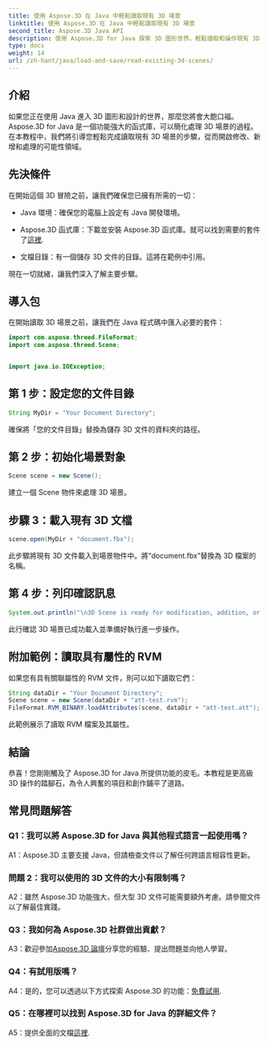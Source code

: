 ```yaml
---
title: 使用 Aspose.3D 在 Java 中輕鬆讀取現有 3D 場景
linktitle: 使用 Aspose.3D 在 Java 中輕鬆讀取現有 3D 場景
second_title: Aspose.3D Java API
description: 使用 Aspose.3D for Java 探索 3D 圖形世界。輕鬆讀取和操作現有 3D 場景。
type: docs
weight: 14
url: /zh-hant/java/load-and-save/read-existing-3d-scenes/
---
```

## 介紹

如果您正在使用 Java 進入 3D 圖形和設計的世界，那麼您將會大飽口福。 Aspose.3D for Java 是一個功能強大的函式庫，可以簡化處理 3D 場景的過程。在本教程中，我們將引導您輕鬆完成讀取現有 3D 場景的步驟，從而開啟修改、新增和處理的可能性領域。

## 先決條件

在開始這個 3D 冒險之前，讓我們確保您已擁有所需的一切：

- Java 環境：確保您的電腦上設定有 Java 開發環境。

-  Aspose.3D 函式庫：下載並安裝 Aspose.3D 函式庫。就可以找到需要的套件了[這裡](https://releases.aspose.com/3d/java/).

- 文檔目錄：有一個儲存 3D 文件的目錄。這將在範例中引用。

現在一切就緒，讓我們深入了解主要步驟。

## 導入包

在開始讀取 3D 場景之前，讓我們在 Java 程式碼中匯入必要的套件：

```java
import com.aspose.threed.FileFormat;
import com.aspose.threed.Scene;


import java.io.IOException;
```

## 第 1 步：設定您的文件目錄

```java
String MyDir = "Your Document Directory";
```

確保將「您的文件目錄」替換為儲存 3D 文件的資料夾的路徑。

## 第 2 步：初始化場景對象

```java
Scene scene = new Scene();
```

建立一個 Scene 物件來處理 3D 場景。

## 步驟 3：載入現有 3D 文檔

```java
scene.open(MyDir + "document.fbx");
```

此步驟將現有 3D 文件載入到場景物件中。將“document.fbx”替換為 3D 檔案的名稱。

## 第 4 步：列印確認訊息

```java
System.out.println("\n3D Scene is ready for modification, addition, or processing purposes.");
```

此行確認 3D 場景已成功載入並準備好執行進一步操作。

## 附加範例：讀取具有屬性的 RVM

如果您有具有關聯屬性的 RVM 文件，則可以如下讀取它們：

```java
String dataDir = "Your Document Directory";
Scene scene = new Scene(dataDir + "att-test.rvm");
FileFormat.RVM_BINARY.loadAttributes(scene, dataDir + "att-test.att");
```

此範例展示了讀取 RVM 檔案及其屬性。

## 結論

恭喜！您剛剛觸及了 Aspose.3D for Java 所提供功能的皮毛。本教程是更高級 3D 操作的踏腳石，為令人興奮的項目和創作鋪平了道路。

## 常見問題解答

### Q1：我可以將 Aspose.3D for Java 與其他程式語言一起使用嗎？

A1：Aspose.3D 主要支援 Java，但請檢查文件以了解任何跨語言相容性更新。

### 問題 2：我可以使用的 3D 文件的大小有限制嗎？

A2：雖然 Aspose.3D 功能強大，但大型 3D 文件可能需要額外考慮。請參閱文件以了解最佳實踐。

### Q3：我如何為 Aspose.3D 社群做出貢獻？

 A3：歡迎參加[Aspose.3D 論壇](https://forum.aspose.com/c/3d/18)分享您的經驗、提出問題並向他人學習。

### Q4：有試用版嗎？

 A4：是的，您可以透過以下方式探索 Aspose.3D 的功能：[免費試用](https://releases.aspose.com/).

### Q5：在哪裡可以找到 Aspose.3D for Java 的詳細文件？

A5：提供全面的文檔[這裡](https://reference.aspose.com/3d/java/).